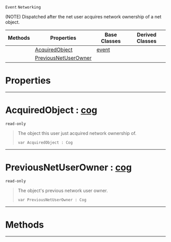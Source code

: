  `Event` `Networking`



(NOTE) Dispatched after the net user acquires network ownership of a net object.

|Methods|Properties|Base Classes|Derived Classes|
|---|---|---|---|
| |[ AcquiredObject](https://github.com/ZilchEngine/ZilchDocs/blob/master/code_reference/class_reference/netuseracquiredobjectownership.markdown#acquiredobject-zero-engi)|[event](https://github.com/ZilchEngine/ZilchDocs/blob/master/code_reference/class_reference/event.markdown)| |
| |[ PreviousNetUserOwner](https://github.com/ZilchEngine/ZilchDocs/blob/master/code_reference/class_reference/netuseracquiredobjectownership.markdown#previousnetuserowner-zer)| | |


 #  Properties


---  
 #  AcquiredObject : [cog](https://github.com/ZilchEngine/ZilchDocs/blob/master/code_reference/class_reference/cog.markdown)

 `read-only`

> The object this user just acquired network ownership of.
> ``` lang=cpp, name=Nada
> var AcquiredObject : Cog


---  
 #  PreviousNetUserOwner : [cog](https://github.com/ZilchEngine/ZilchDocs/blob/master/code_reference/class_reference/cog.markdown)

 `read-only`

> The object's previous network user owner.
> ``` lang=cpp, name=Nada
> var PreviousNetUserOwner : Cog


---  
 #  Methods


---  
 

 